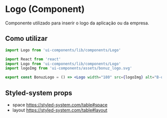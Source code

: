 # Logo (Component)

Componente utilizado para inserir o logo da aplicação ou da empresa.

## Como utilizar

```js
import Logo from 'ui-components/lib/components/Logo'
```

```jsx
import React from 'react'
import Logo from 'ui-components/lib/components/Logo'
import logoImg from 'ui-components/assets/bonuz_logo.svg'

export const BonuzLogo = () => <Logo width="180" src={logoImg} alt="B-onuz Logo - legal services" />
```

## Styled-system props

- space https://styled-system.com/table#space
- layout https://styled-system.com/table#layout
